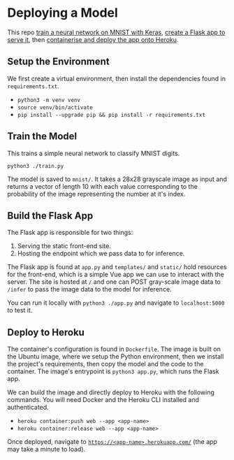 # Deploying a Model

This repo [train a neural network on MNIST with Keras](https://www.tensorflow.org/datasets/keras_example), [create a Flask app to serve it](https://towardsdatascience.com/deploying-deep-learning-models-using-tensorflow-serving-with-docker-and-flask-3b9a76ffbbda), then [containerise and deploy the app onto Heroku](https://medium.com/@ksashok/containerise-your-python-flask-using-docker-and-deploy-it-onto-heroku-a0b48d025e43).

## Setup the Environment

We first create a virtual environment, then install the dependencies found in `requirements.txt`.

- `python3 -m venv venv`
- `source venv/bin/activate`
- `pip install --upgrade pip && pip install -r requirements.txt`

## Train the Model

This trains a simple neural network to classify MNIST digits.

`python3 ./train.py`

The model is saved to `mnist/`.  It takes a 28x28 grayscale image as input and returns a vector of length 10 with each value corresponding to the probability of the image representing the number at it's index.

## Build the Flask App

The Flask app is responsible for two things:

1) Serving the static front-end site.
2) Hosting the endpoint which we pass data to for inference.

The Flask app is found at `app.py` and `templates/` and `static/` hold resources for the front-end, which is a simple Vue app we can use to interact with the server.  The site is hosted at `/` and one can POST gray-scale image data to `/infer` to pass the image data to the model for inference.

You can run it locally with `python3 ./app.py` and navigate to `localhost:5000` to test it.

## Deploy to Heroku

The container's configuration is found in `Dockerfile`.  The image is built on the Ubuntu image, where we setup the Python environment, then we install the project's requirements, then copy the model and the code to the container.  The image's entrypoint is `python3 app.py`, which runs the Flask app.

We can build the image and directly deploy to Heroku with the following commands.  You will need Docker and the Heroku CLI installed and authenticated.  

- `heroku container:push web --app <app-name>`
- `heroku container:release web --app <app-name>`

Once deployed, navigate to [`https://<app-name>.herokuapp.com/`](https://deployable-model.herokuapp.com/) (the app may take a minute to load).
